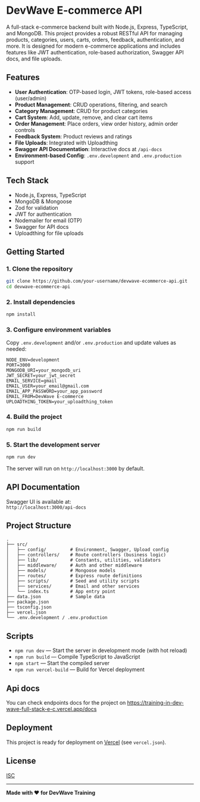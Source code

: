# DevWave E-commerce API

A full-stack e-commerce backend built with Node.js, Express, TypeScript, and MongoDB. This project provides a robust RESTful API for managing products, categories, users, carts, orders, feedback, authentication, and more. It is designed for modern e-commerce applications and includes features like JWT authentication, role-based authorization, Swagger API docs, and file uploads.

## Features

- **User Authentication**: OTP-based login, JWT tokens, role-based access (user/admin)
- **Product Management**: CRUD operations, filtering, and search
- **Category Management**: CRUD for product categories
- **Cart System**: Add, update, remove, and clear cart items
- **Order Management**: Place orders, view order history, admin order controls
- **Feedback System**: Product reviews and ratings
- **File Uploads**: Integrated with Uploadthing
- **Swagger API Documentation**: Interactive docs at `/api-docs`
- **Environment-based Config**: `.env.development` and `.env.production` support

## Tech Stack

- Node.js, Express, TypeScript
- MongoDB & Mongoose
- Zod for validation
- JWT for authentication
- Nodemailer for email (OTP)
- Swagger for API docs
- Uploadthing for file uploads

## Getting Started

### 1. Clone the repository

```sh
git clone https://github.com/your-username/devwave-ecommerce-api.git
cd devwave-ecommerce-api
```

### 2. Install dependencies

```sh
npm install
```

### 3. Configure environment variables

Copy `.env.development` and/or `.env.production` and update values as needed:

```env
NODE_ENV=development
PORT=3000
MONGODB_URI=your_mongodb_uri
JWT_SECRET=your_jwt_secret
EMAIL_SERVICE=gmail
EMAIL_USER=your_email@gmail.com
EMAIL_APP_PASSWORD=your_app_password
EMAIL_FROM=DevWave E-commerce
UPLOADTHING_TOKEN=your_uploadthing_token
```

### 4. Build the project

```sh
npm run build
```

### 5. Start the development server

```sh
npm run dev
```

The server will run on `http://localhost:3000` by default.

## API Documentation

Swagger UI is available at:  
`http://localhost:3000/api-docs`

## Project Structure

```
.
├── src/
│   ├── config/         # Environment, Swagger, Upload config
│   ├── controllers/    # Route controllers (business logic)
│   ├── lib/            # Constants, utilities, validators
│   ├── middleware/     # Auth and other middleware
│   ├── models/         # Mongoose models
│   ├── routes/         # Express route definitions
│   ├── scripts/        # Seed and utility scripts
│   ├── services/       # Email and other services
│   └── index.ts        # App entry point
├── data.json           # Sample data
├── package.json
├── tsconfig.json
├── vercel.json
└── .env.development / .env.production
```

## Scripts

- `npm run dev` — Start the server in development mode (with hot reload)
- `npm run build` — Compile TypeScript to JavaScript
- `npm start` — Start the compiled server
- `npm run vercel-build` — Build for Vercel deployment

## Api docs

You can check endpoints docs for the project on https://training-in-dev-wave-full-stack-e-c.vercel.app/docs

## Deployment

This project is ready for deployment on [Vercel](https://vercel.com/) (see `vercel.json`).

## License

[ISC](LICENSE)

---

**Made with ❤️ for DevWave Training**
